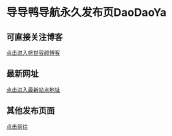 # 导导鸭导航永久发布页DaoDaoYa

## 可直接关注博客
[点击进入盛世容颜博客](https://www.superry.net)

## 最新网址
[点击进入最新站点地址](https://www.daodaoya.com)

## 其他发布页面
[点击前往](https://daodaoya.qlikes.cn)
